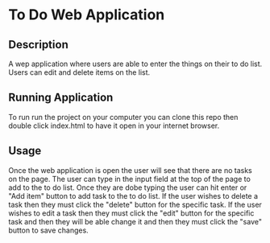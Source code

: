 # To Do Web Application

## Description

A wep application where users are able to enter the things on their to do list. Users can edit and delete items on the list.

## Running Application

To run run the project on your computer you can clone this repo then double click index.html to have it open in your internet browser.

## Usage

Once the web application is open the user will see that there are no tasks on the page. The user can type in the input field at the top of the page to add to the to do list. Once they are dobe typing the user can hit enter or "Add item" button to add task to the to do list. 
If the user wishes to delete a task then they must click the "delete" button for the specific task. If the user wishes to edit a task then they must click the "edit" button for the specific task and then they will be able change it and then they must click the "save" button to save changes.

